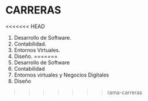 # CARRERAS

<<<<<<< HEAD
1. Desarrollo de Software.
2. Contabilidad.
3. Entornos Virtuales.
4. Diseño.
=======
1. Desarrollo de Software
2. Contabilidad
3. Entornos virtuales y Negocios Digitales
4. Diseño
>>>>>>> rama-carreras
